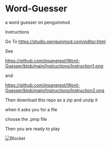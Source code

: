 # Word-Guesser
a word guesser on penguinmod

Instructions

Go To https://studio.penguinmod.com/editor.html

See

https://github.com/insanerest/Word-Guesser/blob/main/Instructions/Instruction1.png

and

https://github.com/insanerest/Word-Guesser/blob/main/Instructions/Instruction2.png

Then download this repo as a zip and unzip it

when it asks you for a file

choose the .pmp file

Then you are ready to play





![Blocket](https://github.com/insanerest/Word-Guesser/blob/main/Word-Guesser.png)
